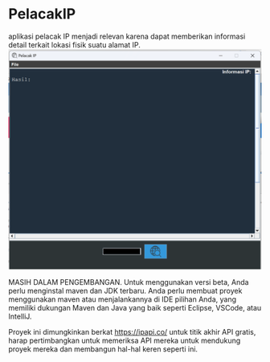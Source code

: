 # PelacakIP
aplikasi pelacak IP menjadi relevan karena dapat memberikan informasi detail terkait lokasi fisik suatu alamat IP.
![IM-MAX-pic](https://github.com/Yoga913/PelacakIP/blob/main/Cuplikan%20layar%202024-06-15%20180133.png)

MASIH DALAM PENGEMBANGAN.
Untuk menggunakan versi beta, Anda perlu menginstal maven dan JDK terbaru.
Anda perlu membuat proyek menggunakan maven atau menjalankannya di IDE pilihan Anda, yang memiliki dukungan Maven dan Java yang baik seperti Eclipse, VSCode, atau IntelliJ.

Proyek ini dimungkinkan berkat https://ipapi.co/ untuk titik akhir API gratis, harap pertimbangkan untuk memeriksa API mereka untuk mendukung proyek mereka dan membangun hal-hal keren seperti ini.
